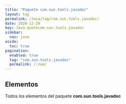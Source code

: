 ```yaml
---
title: "Paquete com.sun.tools.javadoc"
layout: tag
permalink: /Java/tag/com.sun.tools.javadoc/
date: 2020-12-29
key: Java.quetecom.sun.tools.javadoc
sidebar: 
  nav: java
aside: 
  toc: true
pagination: 
  enabled: true
  tag: "com.sun.tools.javadoc"
  permalink: /:num/
---
```


<h2>Elementos</h2>
Todos los elementos del paquete <strong>com.sun.tools.javadoc</strong>
